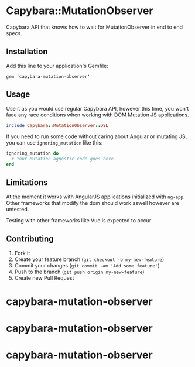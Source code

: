 # Capybara::MutationObserver

Capybara API that knows how to wait for MutationObserver in end to end specs.

## Installation

Add this line to your application's Gemfile:

    gem 'capybara-mutation-observer'

## Usage

Use it as you would use regular Capybara API, however this time, you won't face any race conditions when working with DOM Mutation JS applications.

```ruby
include Capybara::MutationObserver::DSL
```

If you need to run some code without caring about Angular or mutating JS, you can use `ignoring_mutation` like this:
```ruby
ignoring_mutation do
  # Your Mutation agnostic code goes here
end
```

## Limitations

At the moment it works with AngularJS applications initialized with `ng-app`. Other frameworks that modify the dom should work aswell however are untested.

Testing with other frameworks like Vue is expected to occur

## Contributing

1. Fork it
2. Create your feature branch (`git checkout -b my-new-feature`)
3. Commit your changes (`git commit -am 'Add some feature'`)
4. Push to the branch (`git push origin my-new-feature`)
5. Create new Pull Request
# capybara-mutation-observer
# capybara-mutation-observer
# capybara-mutation-observer

